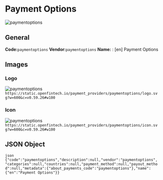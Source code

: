 # Payment Options 
![paymentoptions](https://static.openfintech.io/payment_providers/paymentoptions/logo.svg?w=600&c=v0.59.26#w100) 
## General 
**Code:**`paymentoptions` 
**Vendor:**`paymentoptions` 
**Name:** 
:	[en] Payment Options 
## Images 
### Logo 
![paymentoptions](https://static.openfintech.io/payment_providers/paymentoptions/logo.svg?w=600&c=v0.59.26#w100) 
``` https://static.openfintech.io/payment_providers/paymentoptions/logo.svg?w=600&c=v0.59.26#w100 ``` 
### Icon 
![paymentoptions](https://static.openfintech.io/payment_providers/paymentoptions/icon.svg?w=600&c=v0.59.26#w100) 
``` https://static.openfintech.io/payment_providers/paymentoptions/icon.svg?w=600&c=v0.59.26#w100 ``` 
## JSON Object 
```json {"code":"paymentoptions","description":null,"vendor":"paymentoptions","categories":null,"countries":null,"payment_method":null,"payout_method":null,"metadata":{"about_payments_code":"paymentoptions"},"name":{"en":"Payment Options"}} ``` 
